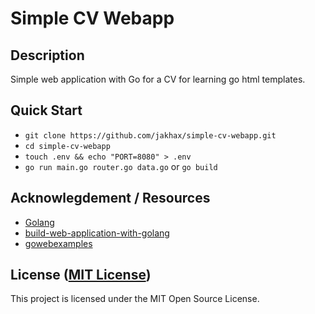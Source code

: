 Simple CV Webapp
===================
## Description

Simple web application with Go for a CV for learning go html templates.

## Quick Start

- `git clone https://github.com/jakhax/simple-cv-webapp.git`
- `cd simple-cv-webapp`
- `touch .env && echo "PORT=8080" > .env`
- `go run main.go router.go data.go` or   `go build`


## Acknowlegdement / Resources
* [Golang](https://golang.org)
* [build-web-application-with-golang](https://astaxie.gitbooks.io/build-web-application-with-golang/en/07.4.html)
* [gowebexamples](https://gowebexamples.com/templates/)


## License ([MIT License](http://choosealicense.com/licenses/mit/))
This project is licensed under the MIT Open Source License.